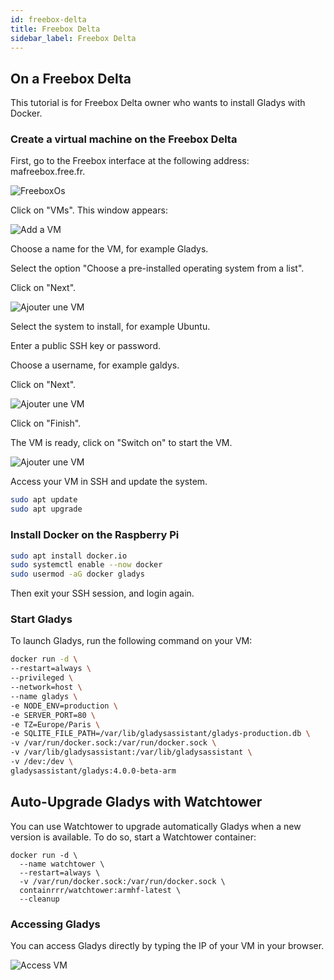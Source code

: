 ```yaml
---
id: freebox-delta
title: Freebox Delta
sidebar_label: Freebox Delta
---
```


## On a Freebox Delta

This tutorial is for Freebox Delta owner who wants to install Gladys with Docker.

### Create a virtual machine on the Freebox Delta

First, go to the Freebox interface at the following address: mafreebox.free.fr.

<img src="/en/img/docs/installation/freebox-delta/freeboxos.PNG" alt="FreeboxOs" class="img-responsive" />

Click on "VMs". This window appears:

<img src="/en/img/docs/installation/freebox-delta/add-vm.PNG" alt="Add a VM" class="img-responsive" />

Choose a name for the VM, for example Gladys.

Select the option "Choose a pre-installed operating system from a list".

Click on "Next".

<img src="/en/img/docs/installation/freebox-delta/add-vm-2.PNG" alt="Ajouter une VM" class="img-responsive" />

Select the system to install, for example Ubuntu.

Enter a public SSH key or password.

Choose a username, for example galdys.

Click on "Next".

<img src="/en/img/docs/installation/freebox-delta/add-vm-3.PNG" alt="Ajouter une VM" class="img-responsive" />

Click on "Finish".

The VM is ready, click on "Switch on" to start the VM.

<img src="/en/img/docs/installation/freebox-delta/start-vm.PNG" alt="Ajouter une VM" class="img-responsive" />

Access your VM in SSH and update the system.

```bash
sudo apt update
sudo apt upgrade
```

### Install Docker on the Raspberry Pi

```bash
sudo apt install docker.io
sudo systemctl enable --now docker
sudo usermod -aG docker gladys
```

Then exit your SSH session, and login again.

### Start Gladys

To launch Gladys, run the following command on your VM:

```bash
docker run -d \
--restart=always \
--privileged \
--network=host \
--name gladys \
-e NODE_ENV=production \
-e SERVER_PORT=80 \
-e TZ=Europe/Paris \
-e SQLITE_FILE_PATH=/var/lib/gladysassistant/gladys-production.db \
-v /var/run/docker.sock:/var/run/docker.sock \
-v /var/lib/gladysassistant:/var/lib/gladysassistant \
-v /dev:/dev \
gladysassistant/gladys:4.0.0-beta-arm
```

## Auto-Upgrade Gladys with Watchtower

You can use Watchtower to upgrade automatically Gladys when a new version is available. To do so, start a Watchtower container:

```
docker run -d \
  --name watchtower \
  --restart=always \
  -v /var/run/docker.sock:/var/run/docker.sock \
  containrrr/watchtower:armhf-latest \
  --cleanup
```

### Accessing Gladys

You can access Gladys directly by typing the IP of your VM in your browser.

<img src="/en/img/docs/installation/freebox-delta/freebox-vm-success.PNG" alt="Access VM" class="img-responsive" />

